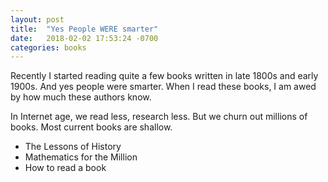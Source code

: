 ```yaml
---
layout: post
title:  "Yes People WERE smarter"
date:   2018-02-02 17:53:24 -0700
categories: books
---
```


Recently I started reading quite a few books written in late 1800s and early 1900s. And yes people were smarter. When I read these books, I am awed by how much these authors know.

In Internet age, we read less, research less. But we churn out millions of books. Most current books are shallow. 

- The Lessons of History
- Mathematics for the Million
- How to read a book 
